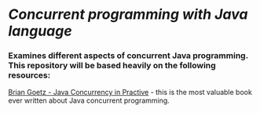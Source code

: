 # _Concurrent programming with Java language_
### Examines different aspects of concurrent Java programming. This repository will be based heavily on the following resources:
[Brian Goetz - Java Concurrency in Practive](https://www.amazon.com/Java-Concurrency-Practice-Brian-Goetz/dp/0321349601) - this is the most valuable book ever written about Java concurrent programming.
